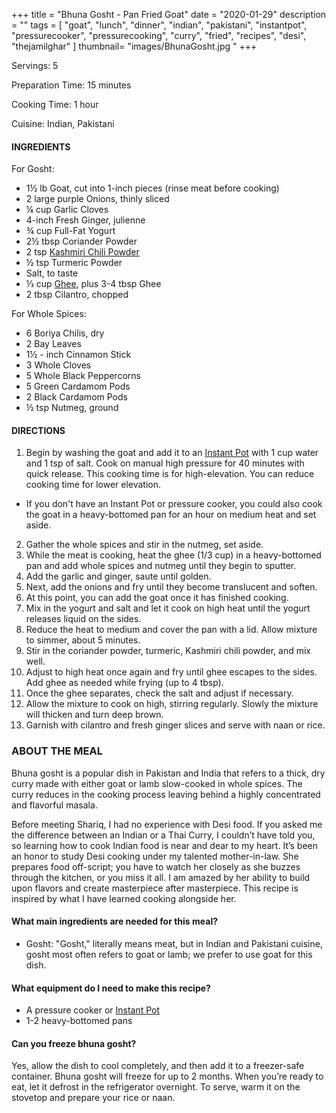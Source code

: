 +++
title = "Bhuna Gosht - Pan Fried Goat"
date = "2020-01-29"
description = ""
tags = [
    "goat",
    "lunch",
    "dinner",
    "indian",
    "pakistani",
    "instantpot",
    "pressurecooker",
    "pressurecooking",
    "curry",
    "fried",
    "recipes",
    "desi",
    "thejamilghar"
]
thumbnail= "images/BhunaGosht.jpg "
+++

Servings: 5 <!--more-->

Preparation Time: 15 minutes

Cooking Time: 1 hour 

Cuisine: Indian, Pakistani 

#### INGREDIENTS 

For Gosht: 

* 1½ lb Goat, cut into 1-inch pieces (rinse meat before cooking) 
* 2 large purple Onions, thinly sliced
* ¼ cup Garlic Cloves
* 4-inch Fresh Ginger, julienne
* ¾ cup Full-Fat Yogurt 
* 2½ tbsp Coriander Powder 
* 2 tsp [Kashmiri Chili Powder](https://amzn.to/3jP2lMC)
* ½ tsp Turmeric Powder
* Salt, to taste
* ⅓ cup [Ghee](https://amzn.to/2ZkJkrW), plus 3-4 tbsp Ghee 
* 2 tbsp Cilantro, chopped

For Whole Spices:

* 6 Boriya Chilis, dry 
* 2 Bay Leaves
* 1½ - inch Cinnamon Stick
* 3 Whole Cloves
* 5 Whole Black Peppercorns
* 5 Green Cardamom Pods
* 2 Black Cardamom Pods
* ½ tsp Nutmeg, ground

#### DIRECTIONS 

1. Begin by washing the goat and add it to an [Instant Pot](https://amzn.to/3qfNYCZ) with 1 cup water and 1 tsp of salt. Cook on manual high pressure for 40 minutes with quick release. This cooking time is for high-elevation. You can reduce cooking time for lower elevation. 
- If you don't have an Instant Pot or pressure cooker, you could also cook the goat in a heavy-bottomed pan for an hour on medium heat and set aside.
2. Gather the whole spices and stir in the nutmeg, set aside.
3. While the meat is cooking, heat the ghee (1/3 cup) in a heavy-bottomed pan and add whole spices and nutmeg until they begin to sputter.
4. Add the garlic and ginger, saute until golden.
5. Next, add the onions and fry until they become translucent and soften. 
6. At this point, you can add the goat once it has finished cooking.
7. Mix in the yogurt and salt and let it cook on high heat until the yogurt releases liquid on the sides.
8. Reduce the heat to medium and cover the pan with a lid. Allow mixture to simmer, about 5 minutes.
9. Stir in the coriander powder, turmeric, Kashmiri chili powder, and mix well.
10. Adjust to high heat once again and fry until ghee escapes to the sides. Add ghee as needed while frying (up to 4 tbsp).
11. Once the ghee separates, check the salt and adjust if necessary.
12. Allow the mixture to cook on high, stirring regularly. Slowly the mixture will thicken and turn deep brown.
13. Garnish with cilantro and fresh ginger slices and serve with naan or rice. 

### ABOUT THE MEAL 

Bhuna gosht is a popular dish in Pakistan and India that refers to a thick, dry curry made with either goat or lamb slow-cooked in whole spices. The curry reduces in the cooking process leaving behind a highly concentrated and flavorful masala.  

Before meeting Shariq, I had no experience with Desi food. If you asked me the difference between an Indian or a Thai Curry, I couldn’t have told you, so learning how to cook Indian food is near and dear to my heart. It’s been an honor to study Desi cooking under my talented mother-in-law. She prepares food off-script; you have to watch her closely as she buzzes through the kitchen, or you miss it all. I am amazed by her ability to build upon flavors and create masterpiece after masterpiece. This recipe is inspired by what I have learned cooking alongside her.

#### What main ingredients are needed for this meal?

* Gosht: "Gosht," literally means meat, but in Indian and Pakistani cuisine, gosht most often refers to goat or lamb; we prefer to use goat for this dish. 

#### What equipment do I need to make this recipe?

* A pressure cooker or [Instant Pot](https://amzn.to/3vv0Usv)
* 1-2 heavy-bottomed pans 

#### Can you freeze bhuna gosht?

Yes, allow the dish to cool completely, and then add it to a freezer-safe container. Bhuna gosht will freeze for up to 2 months. When you’re ready to eat, let it defrost in the refrigerator overnight. To serve, warm it on the stovetop and prepare your rice or naan. 
